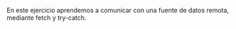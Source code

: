 En este ejercicio aprendemos a comunicar con una fuente de datos remota, mediante fetch y try-catch.

